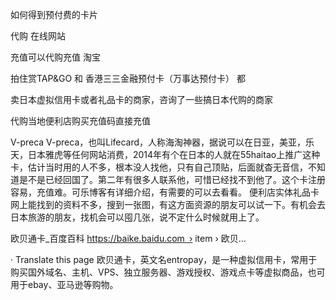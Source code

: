 如何得到预付费的卡片

代购
在线网站


充值可以代购充值 淘宝



拍住赏TAP&GO 和 香港三三金融预付卡（万事达预付卡） 都

卖日本虚拟信用卡或者礼品卡的商家，咨询了一些搞日本代购的商家

代购当地便利店购买充值码直接充值



V-preca
V-preca，也叫Lifecard，人称海淘神器，据说可以在日亚，美亚，乐天，日本雅虎等任何网站消费，2014年有个在日本的人就在55haitao上推广这种卡，估计当时用的人不多，根本没人找他，只有自己顶贴，后面就杳无音信，不知道是不是已经回国了。第二年有很多人联系他，可惜已经找不到他了。这个卡注册容易，充值难。可乐博客有详细介绍，有需要的可以去看看。
便利店实体礼品卡
网上能找到的资料不多，搜到一张图，有这方面资源的朋友可以试一下。有机会去日本旅游的朋友，找机会可以囤几张，说不定什么时候就用上了。



欧贝通卡_百度百科
https://baike.baidu.com › item › 欧贝...

· Translate this page
欧贝通卡，英文名entropay，是一种虚拟信用卡，常用于购买国外域名、主机、VPS、独立服务器、游戏授权、游戏点卡等虚拟商品，也可用于ebay、亚马逊等购物。

